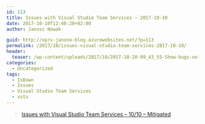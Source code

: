 ```yaml
---
id: 113
title: Issues with Visual Studio Team Services – 2017-10-10
date: 2017-10-10T12:40:28+02:00
author: Janusz Nowak

guid: http://xprv-janono-blog.azurewebsites.net/?p=113
permalink: /2017/10/issues-visual-studio-team-services-2017-10-10/
header:
  teaser: /wp-content/uploads/2017/10/2017-10-20-09_43_55-Show-bugs-on-backlogs-and-boards-_-Microsoft-Docs.webp
categories:
  - Uncategorized
tags:
  - IsDown
  - Issues
  - Visual Studio Team Services
  - vsts
---
```


> [Issues with Visual Studio Team Services – 10/10 – Mitigated](https://blogs.msdn.microsoft.com/vsoservice/?p=15176)
